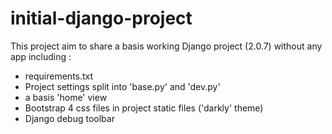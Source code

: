# initial-django-project

This project aim to share a basis working Django project (2.0.7) without any app including :
- requirements.txt
- Project settings split into 'base.py' and 'dev.py'
- a basis 'home' view
- Bootstrap 4 css files in project static files ('darkly' theme)
- Django debug toolbar
